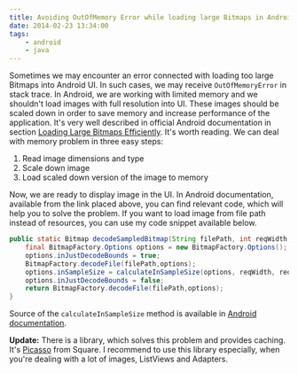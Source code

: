 ```yaml
---
title: Avoiding OutOfMemory Error while loading large Bitmaps in Android UI 
date: 2014-02-23 13:34:00
tags:
    - android
    - java
---
```


Sometimes we may encounter an error connected with loading too large Bitmaps into Android UI. In such cases, we may receive `OutOfMemoryError` in stack trace. In Android, we are working with limited memory and we shouldn't load images with full resolution into UI. These images should be scaled down in order to save memory and increase performance of the application. It's very well described in official Android documentation in section [Loading Large Bitmaps Efficiently](http://developer.android.com/training/displaying-bitmaps/load-bitmap.html "Loading Large Bitmaps Efficiently"). It's worth reading. We can deal with memory problem in three easy steps:

1.  Read image dimensions and type
2.  Scale down image
3.  Load scaled down version of the image to memory

Now, we are ready to display image in the UI. In Android documentation, available from the link placed above, you can find relevant code, which will help you to solve the problem. If you want to load image from file path instead of resources, you can use my code snippet available below. 

```java
public static Bitmap decodeSampledBitmap(String filePath, int reqWidth, int reqHeight) {
    final BitmapFactory.Options options = new BitmapFactory.Options();
    options.inJustDecodeBounds = true;
    BitmapFactory.decodeFile(filePath,options);
    options.inSampleSize = calculateInSampleSize(options, reqWidth, reqHeight);
    options.inJustDecodeBounds = false;
    return BitmapFactory.decodeFile(filePath,options);
}
```

Source of the `calculateInSampleSize` method is available in [Android documentation](http://developer.android.com/training/displaying-bitmaps/load-bitmap.html). 

**Update:** There is a library, which solves this problem and provides caching. It's [Picasso](http://square.github.io/picasso/) from Square. I recommend to use this library especially, when you're dealing with a lot of images, ListViews and Adapters.
